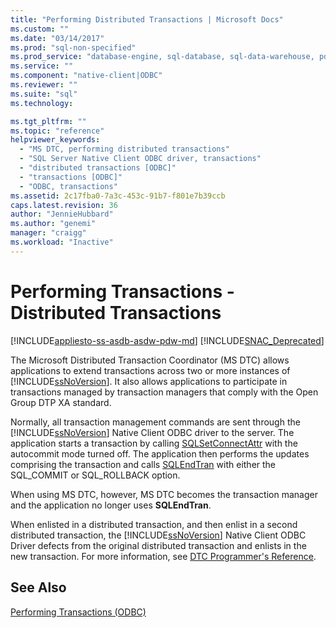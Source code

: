 ```yaml
---
title: "Performing Distributed Transactions | Microsoft Docs"
ms.custom: ""
ms.date: "03/14/2017"
ms.prod: "sql-non-specified"
ms.prod_service: "database-engine, sql-database, sql-data-warehouse, pdw"
ms.service: ""
ms.component: "native-client|ODBC"
ms.reviewer: ""
ms.suite: "sql"
ms.technology: 

ms.tgt_pltfrm: ""
ms.topic: "reference"
helpviewer_keywords: 
  - "MS DTC, performing distributed transactions"
  - "SQL Server Native Client ODBC driver, transactions"
  - "distributed transactions [ODBC]"
  - "transactions [ODBC]"
  - "ODBC, transactions"
ms.assetid: 2c17fba0-7a3c-453c-91b7-f801e7b39ccb
caps.latest.revision: 36
author: "JennieHubbard"
ms.author: "genemi"
manager: "craigg"
ms.workload: "Inactive"
---
```

# Performing Transactions - Distributed Transactions
[!INCLUDE[appliesto-ss-asdb-asdw-pdw-md](../../../includes/appliesto-ss-asdb-asdw-pdw-md.md)]
[!INCLUDE[SNAC_Deprecated](../../../includes/snac-deprecated.md)]

  The Microsoft Distributed Transaction Coordinator (MS DTC) allows applications to extend transactions across two or more instances of [!INCLUDE[ssNoVersion](../../../includes/ssnoversion-md.md)]. It also allows applications to participate in transactions managed by transaction managers that comply with the Open Group DTP XA standard.  
  
 Normally, all transaction management commands are sent through the [!INCLUDE[ssNoVersion](../../../includes/ssnoversion-md.md)] Native Client ODBC driver to the server. The application starts a transaction by calling [SQLSetConnectAttr](../../../relational-databases/native-client-odbc-api/sqlsetconnectattr.md) with the autocommit mode turned off. The application then performs the updates comprising the transaction and calls [SQLEndTran](../../../relational-databases/native-client-odbc-api/sqlendtran.md) with either the SQL_COMMIT or SQL_ROLLBACK option.  
  
 When using MS DTC, however, MS DTC becomes the transaction manager and the application no longer uses **SQLEndTran**.  
  
 When enlisted in a distributed transaction, and then enlist in a second distributed transaction, the [!INCLUDE[ssNoVersion](../../../includes/ssnoversion-md.md)] Native Client ODBC Driver defects from the original distributed transaction and enlists in the new transaction. For more information, see [DTC Programmer's Reference](http://msdn.microsoft.com/library/ms686108\(VS.85\).aspx).  
  
## See Also  
 [Performing Transactions &#40;ODBC&#41;](http://msdn.microsoft.com/library/f431191a-5762-4f0b-85bb-ac99aff29724)  
  
  
